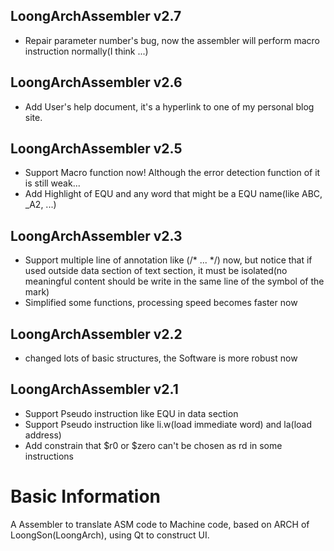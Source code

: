 ## LoongArchAssembler v2.7
+ Repair parameter number's bug, now the assembler will perform macro instruction normally(I think ...)

## LoongArchAssembler v2.6
+ Add User's help document, it's a hyperlink to one of my personal blog site.

## LoongArchAssembler v2.5
+ Support Macro function now! Although the error detection function of it is still weak...
+ Add Highlight of EQU and any word that might be a EQU name(like ABC, _A2, ...)

## LoongArchAssembler v2.3
+ Support multiple line of annotation like (/* ... */) now, but notice that if used outside data section of text section, it must be isolated(no meaningful content should be write in the same line of the symbol of the mark)
+ Simplified some functions, processing speed becomes faster now

## LoongArchAssembler v2.2
+ changed lots of basic structures, the Software is more robust now

## LoongArchAssembler v2.1
+ Support Pseudo instruction like EQU in data section
+ Support Pseudo instruction like li.w(load immediate word) and la(load address)
+ Add constrain that $r0 or $zero can't be chosen as rd in some instructions

# Basic Information
A Assembler to translate ASM code to Machine code, based on ARCH of LoongSon(LoongArch), using Qt to construct UI.
